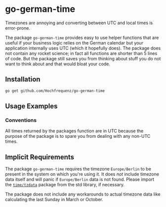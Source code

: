 # go-german-time

Timezones are annoying and converting between UTC and local times is error-prone.

The package `go-german-time` provides easy to use helper functions that are useful if your business logic relies on the German calendar but your application internally uses UTC (which it hopefully does).
The package does not contain any rocket science; in fact all functions are shorter than 5 lines of code.
But the package still saves you from thinking about stuff you do not want to think about and that would bloat your code.

## Installation

```bash
go get github.com/Hochfrequenz/go-german-time
```

## Usage Examples
<!-- todo: add go playground example here -->

### Conventions
All times returned by the packages function are in UTC because the purpose of the package is to spare you from dealing with any non-UTC times.

## Implicit Requirements

The package `go-german-time` requires the timezone `Europe/Berlin` to be present in the system on which you're using it.
It does _not_ include timezone data itself and will panic if `Europe/Berlin` data is not found.
Please import the [`time/tzdata`](https://pkg.go.dev/time/tzdata) package from the std library, if necessary.

The package does not include any workarounds to actual timezone data like calculating the last Sunday in March or October.
